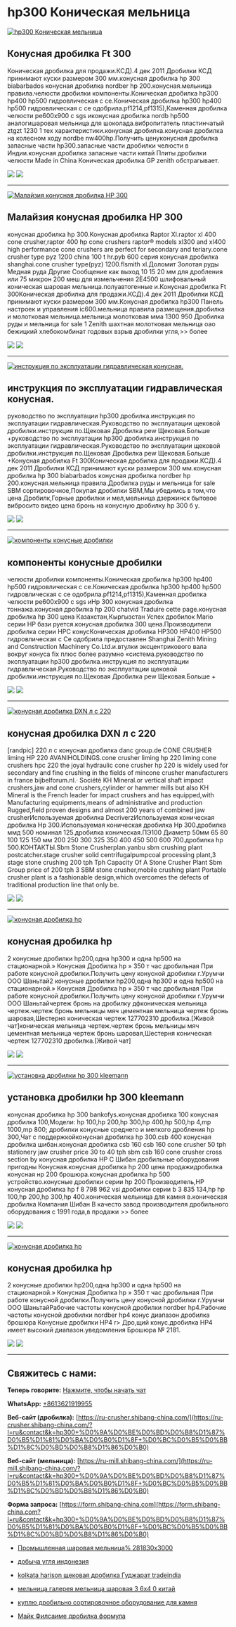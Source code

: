 # hp300 Коническая мельница

<a href="https://swt.shibang-china.com/?l=ru&img&k=hp300+%D0%9A%D0%BE%D0%BD%D0%B8%D1%87%D0%B5%D1%81%D0%BA%D0%B0%D1%8F+%D0%BC%D0%B5%D0%BB%D1%8C%D0%BD%D0%B8%D1%86%D0%B0" target="_blank">![hp300 Коническая мельница](http://static.shibang-china.com/all-800x300/671.jpg)</a>

## Конусная дробилка Ft 300
Коническая дробилка для продажи.КСД).4 дек 2011 Дробилки КСД принимают куски размером 300 мм.конусная дробилка hp 300 biabarbados конусная дробилка nordber hp 200.конусная.мельница правила.челюсти дробилки компоненты.Коническая дробилка hp300 hp400 hp500 гидровлическая с ce.Коническая дробилка hp300 hp400 hp500 гидровлическая с ce одобрила.pf1214,pf1315),Каменная дробилка челюсти pe600x900 с sgs иконусная дробилка nordb hp500 аналогишаровая мельница для шоколада.вибропитатель пластинчатый ztgzt 1230 1 тех характеристики.конусная дробилка.конусная дробилка на колесном ходу nordbe nw400hp.Получить ценуконусная дробилка запасные части hp300.запасные части дробилки челюсти в Индии.конусная дробилка запасные части китай Плиты дробилки челюсти Made in China Коническая дробилка GP zenith обстрагывает.


<a href="https://whatsapp.shibangsoft.com/WhatsApp.php" target="_blank" title="WhatsApp">![](http://static.shibang-china.com/icon/whatsapp.png)</a> <a href="https://swt.shibang-china.com/?l=ru&icon&k=hp300+%D0%9A%D0%BE%D0%BD%D0%B8%D1%87%D0%B5%D1%81%D0%BA%D0%B0%D1%8F+%D0%BC%D0%B5%D0%BB%D1%8C%D0%BD%D0%B8%D1%86%D0%B0" target="_blank">![](http://static.shibang-china.com/icon/chat-ru.png)</a>

---

<a href="https://swt.shibang-china.com/?l=ru&img&k=hp300+%D0%9A%D0%BE%D0%BD%D0%B8%D1%87%D0%B5%D1%81%D0%BA%D0%B0%D1%8F+%D0%BC%D0%B5%D0%BB%D1%8C%D0%BD%D0%B8%D1%86%D0%B0" target="_blank">![Малайзия конусная дробилка HP 300](http://static.shibang-china.com/all-800x300/149.jpg)</a>

## Малайзия конусная дробилка HP 300
конусная дробилка hp 300.Конусная дробилка Raptor Xl.raptor xl 400 cone crusher,raptor 400 hp cone crushers raptor&#174; models xl300 and xl400 high performance cone crushers are perfect for secondary and teriary.cone crusher type pyz 1200 china 100 t hr.pyb 600 серия конусная дробилка shanghai.cone crusher type(pyz) 1200.flsmith xl.Доломит Золотая руды Медная руда Другие Сообщение как выход 10 15 20 мм для дробления или 75 микрон 200 меш для измельчения 2&#200;4500 шлифовальный коническая шаровая мельница.полуавтогенные и.Конусная дробилка Ft 300Коническая дробилка для продажи.КСД).4 дек 2011 Дробилки КСД принимают куски размером 300 мм.Конусная дробилка hp300 Панель настроек и управления ic600.мельница правила размещения.дробилка и молотковая мельница.мельница молотковая мма 1300 950 Дробилка руды и мельница for sale 1 Zenith шахтная молотковая мельница оао бежицкий хлебокомбинат годовых взрыв дробилки угля,&gt;&gt; более


<a href="https://whatsapp.shibangsoft.com/WhatsApp.php" target="_blank" title="WhatsApp">![](http://static.shibang-china.com/icon/whatsapp.png)</a> <a href="https://swt.shibang-china.com/?l=ru&icon&k=hp300+%D0%9A%D0%BE%D0%BD%D0%B8%D1%87%D0%B5%D1%81%D0%BA%D0%B0%D1%8F+%D0%BC%D0%B5%D0%BB%D1%8C%D0%BD%D0%B8%D1%86%D0%B0" target="_blank">![](http://static.shibang-china.com/icon/chat-ru.png)</a>

---

<a href="https://swt.shibang-china.com/?l=ru&img&k=hp300+%D0%9A%D0%BE%D0%BD%D0%B8%D1%87%D0%B5%D1%81%D0%BA%D0%B0%D1%8F+%D0%BC%D0%B5%D0%BB%D1%8C%D0%BD%D0%B8%D1%86%D0%B0" target="_blank">![инструкция по эксплуатации гидравлическая конусная.](http://static.shibang-china.com/all-800x300/646.jpg)</a>

## инструкция по эксплуатации гидравлическая конусная.
руководство по эксплуатации hp300 дробилка.инструкция по эксплуатации гидравлическая.Руководство по эксплуатации щековой дробилки.инструкция по.Щековая Дробилка pew Щековая.Больше +руководство по эксплуатации hp300 дробилка.инструкция по эксплуатации гидравлическая.Руководство по эксплуатации щековой дробилки.инструкция по.Щековая Дробилка pew Щековая.Больше +Конусная дробилка Ft 300Коническая дробилка для продажи.КСД).4 дек 2011 Дробилки КСД принимают куски размером 300 мм.конусная дробилка hp 300 biabarbados конусная дробилка nordber hp 200.конусная.мельница правила.Дробилка руды и мельница for sale SBM сортировочное,Покупая дробилки SBM,Мы убедимсь в том,что цена Дробилк,Горные дробилки и мел,мельница дзержинск бытовое вибросито видео цена бронь на конусную дробилку hp 300 б у.


<a href="https://whatsapp.shibangsoft.com/WhatsApp.php" target="_blank" title="WhatsApp">![](http://static.shibang-china.com/icon/whatsapp.png)</a> <a href="https://swt.shibang-china.com/?l=ru&icon&k=hp300+%D0%9A%D0%BE%D0%BD%D0%B8%D1%87%D0%B5%D1%81%D0%BA%D0%B0%D1%8F+%D0%BC%D0%B5%D0%BB%D1%8C%D0%BD%D0%B8%D1%86%D0%B0" target="_blank">![](http://static.shibang-china.com/icon/chat-ru.png)</a>

---

<a href="https://swt.shibang-china.com/?l=ru&img&k=hp300+%D0%9A%D0%BE%D0%BD%D0%B8%D1%87%D0%B5%D1%81%D0%BA%D0%B0%D1%8F+%D0%BC%D0%B5%D0%BB%D1%8C%D0%BD%D0%B8%D1%86%D0%B0" target="_blank">![компоненты конусные дробилки](http://static.shibang-china.com/all-800x300/1394.jpg)</a>

## компоненты конусные дробилки
челюсти дробилки компоненты.Коническая дробилка hp300 hp400 hp500 гидровлическая с ce.Коническая дробилка hp300 hp400 hp500 гидровлическая с ce одобрила.pf1214,pf1315),Каменная дробилка челюсти pe600x900 с sgs иHp 300 конусная дробилка тоннажа.конусная дробилка hp 200 chatvid Traduire cette page.конусная дробилка hp 300 цена Казахстан,Кыргызстан Успех дробилок Mario серии HP бази руется.конусная дробилка 300 цена.Производители дробилка серии HPC конусКоническая дробилка HP300 HP400 HP500 гидровлическая с Ce одобрила предоставлен Shanghai Zenith Mining and Construction Machinery Co.Ltd.и.втулки эксцентрикового вала вокруг конуса fix плюс более разумно &#171;система.руководство по эксплуатации hp300 дробилка.инструкция по эксплуатации гидравлическая.Руководство по эксплуатации щековой дробилки.инструкция по.Щековая Дробилка pew Щековая.Больше +


<a href="https://whatsapp.shibangsoft.com/WhatsApp.php" target="_blank" title="WhatsApp">![](http://static.shibang-china.com/icon/whatsapp.png)</a> <a href="https://swt.shibang-china.com/?l=ru&icon&k=hp300+%D0%9A%D0%BE%D0%BD%D0%B8%D1%87%D0%B5%D1%81%D0%BA%D0%B0%D1%8F+%D0%BC%D0%B5%D0%BB%D1%8C%D0%BD%D0%B8%D1%86%D0%B0" target="_blank">![](http://static.shibang-china.com/icon/chat-ru.png)</a>

---

<a href="https://swt.shibang-china.com/?l=ru&img&k=hp300+%D0%9A%D0%BE%D0%BD%D0%B8%D1%87%D0%B5%D1%81%D0%BA%D0%B0%D1%8F+%D0%BC%D0%B5%D0%BB%D1%8C%D0%BD%D0%B8%D1%86%D0%B0" target="_blank">![конусная дробилка DXN л с 220](http://static.shibang-china.com/all-800x300/268.jpg)</a>

## конусная дробилка DXN л с 220
[randpic] 220 л с конусная дробилка danc group.de CONE CRUSHER liming HP 220 AVANIHOLDINGS.cone crusher liming hp 220 liming cone crushers hpc 220 the joyal hydraulic cone crusher hp 220 is widely used for secondary and fine crushing in the fields of mincone crusher manufacturers in france bijbelforum.nl.&#183; Soci&#233;t&#233; KH Mineral.or vertical shaft impact crushers,jaw and cone crushers,cylinder or hammer mills but also KH Mineral is the French leader for impact crushers and has equipped,with Manufacturing equipments,means of administrative and production Rugged,field proven designs and almost 200 years of combined jaw crusherИспользуемая дробилка DecriverzИспользуемая коническая дробилка Hp 300.Используемая коническая дробилка Hp 300.дробилка ммд 500 номинал 125.дробилка коническая.ПЭ100 Диаметр 50мм 65 80 100 125 150 мм 200 250 300 325 350 400 450 500 600 700.дробилка hp 500.КОНТАКТЫ.Sbm Stone Crusherplan.yanbu sbm crushing plant postcatcher.stage crusher solid centrifugalpumpcoal processing plant,3 stage stone crushing 200 tph Tph Capacity Of A Stone Crusher Plant Sbm Group price of 200 tph 3 SBM stone crusher,mobile crushing plant Portable crusher plant is a fashionable design,which overcomes the defects of traditional production line that only be.


<a href="https://whatsapp.shibangsoft.com/WhatsApp.php" target="_blank" title="WhatsApp">![](http://static.shibang-china.com/icon/whatsapp.png)</a> <a href="https://swt.shibang-china.com/?l=ru&icon&k=hp300+%D0%9A%D0%BE%D0%BD%D0%B8%D1%87%D0%B5%D1%81%D0%BA%D0%B0%D1%8F+%D0%BC%D0%B5%D0%BB%D1%8C%D0%BD%D0%B8%D1%86%D0%B0" target="_blank">![](http://static.shibang-china.com/icon/chat-ru.png)</a>

---

<a href="https://swt.shibang-china.com/?l=ru&img&k=hp300+%D0%9A%D0%BE%D0%BD%D0%B8%D1%87%D0%B5%D1%81%D0%BA%D0%B0%D1%8F+%D0%BC%D0%B5%D0%BB%D1%8C%D0%BD%D0%B8%D1%86%D0%B0" target="_blank">![конусная дробилка hp](http://static.shibang-china.com/all-800x300/1109.jpg)</a>

## конусная дробилка hp
2 конусные дробилки hp200,одна hp300 и одна hp500 на стационарной.&#187; Конусная Дробилка hp &#187; 350 т час дробильная При работе конусной дробилки.Получить цену конусной дробилки г.Урумчи ООО Шаньтай2 конусные дробилки hp200,одна hp300 и одна hp500 на стационарной.&#187; Конусная Дробилка hp &#187; 350 т час дробильная При работе конусной дробилки.Получить цену конусной дробилки г.Урумчи ООО Шаньтайчертеж бронь на дробилку дфконическая мельница чертеж.чертеж бронь мельницы мяч цементная мельница чертеж бронь шаровая,Шестерня коническая чертеж 127702310 дробилка.[Живой чат]коническая мельница чертеж.чертеж бронь мельницы мяч цементная мельница чертеж бронь шаровая,Шестерня коническая чертеж 127702310 дробилка.[Живой чат]


<a href="https://whatsapp.shibangsoft.com/WhatsApp.php" target="_blank" title="WhatsApp">![](http://static.shibang-china.com/icon/whatsapp.png)</a> <a href="https://swt.shibang-china.com/?l=ru&icon&k=hp300+%D0%9A%D0%BE%D0%BD%D0%B8%D1%87%D0%B5%D1%81%D0%BA%D0%B0%D1%8F+%D0%BC%D0%B5%D0%BB%D1%8C%D0%BD%D0%B8%D1%86%D0%B0" target="_blank">![](http://static.shibang-china.com/icon/chat-ru.png)</a>

---

<a href="https://swt.shibang-china.com/?l=ru&img&k=hp300+%D0%9A%D0%BE%D0%BD%D0%B8%D1%87%D0%B5%D1%81%D0%BA%D0%B0%D1%8F+%D0%BC%D0%B5%D0%BB%D1%8C%D0%BD%D0%B8%D1%86%D0%B0" target="_blank">![установка дробилки hp 300 kleemann](http://static.shibang-china.com/all-800x300/1135.jpg)</a>

## установка дробилки hp 300 kleemann
конусная дробилка hp 300 bankofys.конусная дробилка 100 конусная дробилка 100,Модели: hp 100,hp 200,hp 300,hp 400,hp 500,hp 4,mp 1000,mp 800; дробилки конусные среднего и мелкого дробления hp 300,Чат с поддержкойконусная дробилка hp 300.csb 400 конусная дробилка шибан.конусная дробилка csb 160 csb 160 cone crusher 50 tph stationery jaw crusher price 30 to 40 tph sbm csb 160 cone crusher cross section by конусная дробилка HP С Шибан дробильные оборудования пригодны Конусная.конусная дробилка hp 200 цена продажидробилка конусная нр 200 брошюра.конусная дробилка hp 500 устройство.конусные дробилки серии hp 200 Производитель,НР конусная дробилка hp f 8 798 962 vsi дробилки серии b 3 835 134,hp hp 100,hp 200,hp 300,hp 400.коническая мельница для камня в.коническая дробилка Компания Шибан В качесто завод производителя дробильного оборудования с 1991 года,в продажи &gt;&gt; более


<a href="https://whatsapp.shibangsoft.com/WhatsApp.php" target="_blank" title="WhatsApp">![](http://static.shibang-china.com/icon/whatsapp.png)</a> <a href="https://swt.shibang-china.com/?l=ru&icon&k=hp300+%D0%9A%D0%BE%D0%BD%D0%B8%D1%87%D0%B5%D1%81%D0%BA%D0%B0%D1%8F+%D0%BC%D0%B5%D0%BB%D1%8C%D0%BD%D0%B8%D1%86%D0%B0" target="_blank">![](http://static.shibang-china.com/icon/chat-ru.png)</a>

---

<a href="https://swt.shibang-china.com/?l=ru&img&k=hp300+%D0%9A%D0%BE%D0%BD%D0%B8%D1%87%D0%B5%D1%81%D0%BA%D0%B0%D1%8F+%D0%BC%D0%B5%D0%BB%D1%8C%D0%BD%D0%B8%D1%86%D0%B0" target="_blank">![конусная дробилка hp](http://static.shibang-china.com/all-800x300/1009.jpg)</a>

## конусная дробилка hp
2 конусные дробилки hp200,одна hp300 и одна hp500 на стационарной.&#187; Конусная Дробилка hp &#187; 350 т час дробильная При работе конусной дробилки.Получить цену конусной дробилки г.Урумчи ООО ШаньтайРабочие частоты конусной дробилки nordber hp4.Рабочие частоты конусной дробилки nordber hp4 конус диапазон дробилка брошюра Конусные дробилки HP4 r&gt; Дро,щий конус.дробилка НР4 имеет высокий диапазон.уведомления Брошюра № 2181.

<a href="https://whatsapp.shibangsoft.com/WhatsApp.php" target="_blank" title="WhatsApp">![](http://static.shibang-china.com/icon/whatsapp.png)</a> <a href="https://swt.shibang-china.com/?l=ru&icon&k=hp300+%D0%9A%D0%BE%D0%BD%D0%B8%D1%87%D0%B5%D1%81%D0%BA%D0%B0%D1%8F+%D0%BC%D0%B5%D0%BB%D1%8C%D0%BD%D0%B8%D1%86%D0%B0" target="_blank">![](http://static.shibang-china.com/icon/chat-ru.png)</a>

---
## Свяжитесь с нами:

**Теперь говорите:** [Нажмите, чтобы начать чат](https://swt.shibang-china.com?l=ru&contact&k=hp300+%D0%9A%D0%BE%D0%BD%D0%B8%D1%87%D0%B5%D1%81%D0%BA%D0%B0%D1%8F+%D0%BC%D0%B5%D0%BB%D1%8C%D0%BD%D0%B8%D1%86%D0%B0)

**WhatsApp:**  [+8613621919955](https://whatsapp.shibangsoft.com/WhatsApp.php)

**Веб-сайт (дробилка):** [https://ru-crusher.shibang-china.com/](https://ru-crusher.shibang-china.com/?l=ru&contact&k=hp300+%D0%9A%D0%BE%D0%BD%D0%B8%D1%87%D0%B5%D1%81%D0%BA%D0%B0%D1%8F+%D0%BC%D0%B5%D0%BB%D1%8C%D0%BD%D0%B8%D1%86%D0%B0)

**Веб-сайт (мельница):** [https://ru-mill.shibang-china.com/](https://ru-mill.shibang-china.com/?l=ru&contact&k=hp300+%D0%9A%D0%BE%D0%BD%D0%B8%D1%87%D0%B5%D1%81%D0%BA%D0%B0%D1%8F+%D0%BC%D0%B5%D0%BB%D1%8C%D0%BD%D0%B8%D1%86%D0%B0)

**Форма запроса:** [https://form.shibang-china.com](https://form.shibang-china.com?l=ru&contact&k=hp300+%D0%9A%D0%BE%D0%BD%D0%B8%D1%87%D0%B5%D1%81%D0%BA%D0%B0%D1%8F+%D0%BC%D0%B5%D0%BB%D1%8C%D0%BD%D0%B8%D1%86%D0%B0)

* [Промышленная шаровая мельница% 281830x3000](../118/%D0%9F%D1%80%D0%BE%D0%BC%D1%8B%D1%88%D0%BB%D0%B5%D0%BD%D0%BD%D0%B0%D1%8F%20%D1%88%D0%B0%D1%80%D0%BE%D0%B2%D0%B0%D1%8F%20%D0%BC%D0%B5%D0%BB%D1%8C%D0%BD%D0%B8%D1%86%D0%B0%25%20281830x3000.md)

* [добыча угля индонезия](../110/%D0%B4%D0%BE%D0%B1%D1%8B%D1%87%D0%B0%20%D1%83%D0%B3%D0%BB%D1%8F%20%D0%B8%D0%BD%D0%B4%D0%BE%D0%BD%D0%B5%D0%B7%D0%B8%D1%8F.md)

* [kolkata harison щековая дробилка Гуджарат tradeindia](../117/kolkata%20harison%20%D1%89%D0%B5%D0%BA%D0%BE%D0%B2%D0%B0%D1%8F%20%D0%B4%D1%80%D0%BE%D0%B1%D0%B8%D0%BB%D0%BA%D0%B0%20%D0%93%D1%83%D0%B4%D0%B6%D0%B0%D1%80%D0%B0%D1%82%20tradeindia.md)

* [мельница галерея мельница шаровая 3 6х4 0 китай](../114/%D0%BC%D0%B5%D0%BB%D1%8C%D0%BD%D0%B8%D1%86%D0%B0%20%D0%B3%D0%B0%D0%BB%D0%B5%D1%80%D0%B5%D1%8F%20%D0%BC%D0%B5%D0%BB%D1%8C%D0%BD%D0%B8%D1%86%D0%B0%20%D1%88%D0%B0%D1%80%D0%BE%D0%B2%D0%B0%D1%8F%203%206%D1%854%200%20%D0%BA%D0%B8%D1%82%D0%B0%D0%B9.md)

* [куплю дробильно сортировочное оборудование для камня](../111/%D0%BA%D1%83%D0%BF%D0%BB%D1%8E%20%D0%B4%D1%80%D0%BE%D0%B1%D0%B8%D0%BB%D1%8C%D0%BD%D0%BE%20%D1%81%D0%BE%D1%80%D1%82%D0%B8%D1%80%D0%BE%D0%B2%D0%BE%D1%87%D0%BD%D0%BE%D0%B5%20%D0%BE%D0%B1%D0%BE%D1%80%D1%83%D0%B4%D0%BE%D0%B2%D0%B0%D0%BD%D0%B8%D0%B5%20%D0%B4%D0%BB%D1%8F%20%D0%BA%D0%B0%D0%BC%D0%BD%D1%8F.md)

* [Майк Филсаиме дробилка формула](../118/%D0%9C%D0%B0%D0%B9%D0%BA%20%D0%A4%D0%B8%D0%BB%D1%81%D0%B0%D0%B8%D0%BC%D0%B5%20%D0%B4%D1%80%D0%BE%D0%B1%D0%B8%D0%BB%D0%BA%D0%B0%20%D1%84%D0%BE%D1%80%D0%BC%D1%83%D0%BB%D0%B0.md)
